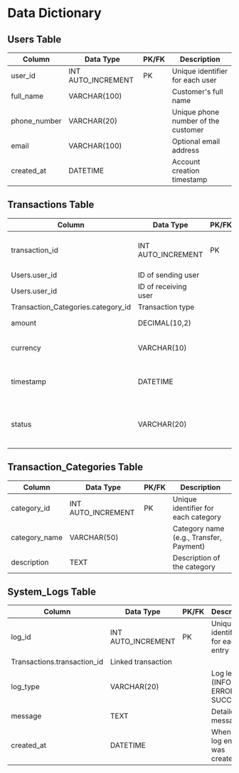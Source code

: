 # Data Dictionary

## Users Table
| Column | Data Type | PK/FK | Description |
|--------|-----------|-------|-------------|
| user_id | INT AUTO_INCREMENT | PK | Unique identifier for each user |
| full_name | VARCHAR(100) | | Customer's full name |
| phone_number | VARCHAR(20) | | Unique phone number of the customer |
| email | VARCHAR(100) | | Optional email address |
| created_at | DATETIME | | Account creation timestamp |

## Transactions Table
| Column | Data Type | PK/FK | Description |
|--------|-----------|-------|-------------|
| transaction_id | INT AUTO_INCREMENT | PK | Unique identifier for each transaction |
 Users.user_id | ID of sending user |
 Users.user_id | ID of receiving user |
 Transaction_Categories.category_id | Transaction type |
| amount | DECIMAL(10,2) | | Transaction amount |
| currency | VARCHAR(10) | | Currency code (e.g., RWF, USD) |
| timestamp | DATETIME | | Time transaction was created |
| status | VARCHAR(20) | | Transaction status (Pending, Completed, Failed) |

## Transaction_Categories Table
| Column | Data Type | PK/FK | Description |
|--------|-----------|-------|-------------|
| category_id | INT AUTO_INCREMENT | PK | Unique identifier for each category |
| category_name | VARCHAR(50) | | Category name (e.g., Transfer, Payment) |
| description | TEXT | | Description of the category |

## System_Logs Table
| Column | Data Type | PK/FK | Description |
|--------|-----------|-------|-------------|
| log_id | INT AUTO_INCREMENT | PK | Unique identifier for each log entry |
 Transactions.transaction_id | Linked transaction |
| log_type | VARCHAR(20) | | Log level (INFO, ERROR, SUCCESS) |
| message | TEXT | | Detailed log message |
| created_at | DATETIME | | When the log entry was created |
